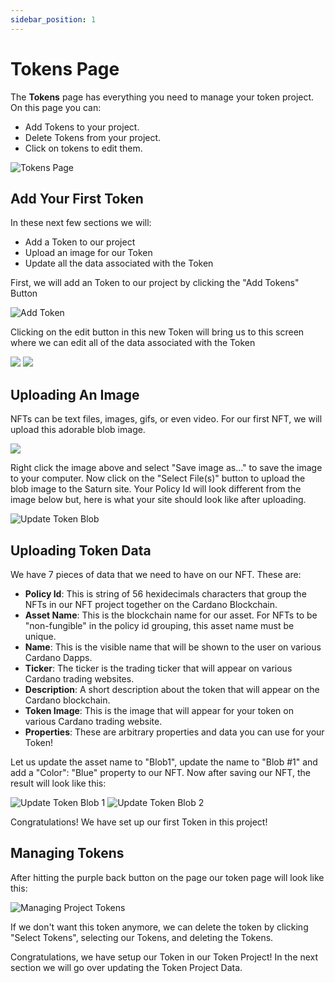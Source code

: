 ```yaml
---
sidebar_position: 1
---
```


# Tokens Page

The **Tokens** page has everything you need to manage your token project. On this page you can:

-   Add Tokens to your project.
-   Delete Tokens from your project.
-   Click on tokens to edit them.

![Tokens Page](/img/token-projects/create-token-project/tokens-page/tokens-page.png)

## Add Your First Token

In these next few sections we will:

-   Add a Token to our project
-   Upload an image for our Token
-   Update all the data associated with the Token

First, we will add an Token to our project by clicking the "Add Tokens" Button

![Add Token](/img/token-projects/create-token-project/tokens-page/tokens-page-add-token.png)

Clicking on the edit button in this new Token will bring us to this screen where we can edit all of the data associated with the Token

<div class="flex justify-between mb-12">
  <img src="/img/token-projects/create-token-project/tokens-page/tokens-page-update-1.png" class="w-12/25" />
   <img src="/img/token-projects/create-token-project/tokens-page/tokens-page-update-2.png" class="w-12/25" />
</div>

## Uploading An Image

NFTs can be text files, images, gifs, or even video. For our first NFT, we will upload this adorable blob image.

<img src="/img/token-projects/create-token-project/tokens-page/token-blob.png" class="rounded-lg w-1/5" />

Right click the image above and select "Save image as..." to save the image to your computer. Now click on the "Select File(s)" button to upload the blob image to the Saturn site. Your Policy Id will look different from the image below but, here is what your site should look like after uploading.

![Update Token Blob](/img/token-projects/create-token-project/tokens-page/tokens-page-update-3.png)

## Uploading Token Data

We have 7 pieces of data that we need to have on our NFT. These are:

-   **Policy Id**: This is string of 56 hexidecimals characters that group the NFTs in our NFT project together on the Cardano Blockchain.
-   **Asset Name**: This is the blockchain name for our asset. For NFTs to be "non-fungible" in the policy id grouping, this asset name must be unique.
-   **Name**: This is the visible name that will be shown to the user on various Cardano Dapps.
-   **Ticker**: The ticker is the trading ticker that will appear on various Cardano trading websites.
-   **Description**: A short description about the token that will appear on the Cardano blockchain.
-   **Token Image**: This is the image that will appear for your token on various Cardano trading website.
-   **Properties**: These are arbitrary properties and data you can use for your Token!

Let us update the asset name to "Blob1", update the name to "Blob #1" and add a "Color": "Blue" property to our NFT. Now after saving our NFT, the result will look like this:

![Update Token Blob 1](/img/token-projects/create-token-project/tokens-page/tokens-page-update-3.png)
![Update Token Blob 2](/img/token-projects/create-token-project/tokens-page/tokens-page-update-4.png)

Congratulations! We have set up our first Token in this project!

## Managing Tokens

After hitting the purple back button on the page our token page will look like this:

![Managing Project Tokens](/img/token-projects/create-token-project/tokens-page/token-project-page-complete.png)

If we don't want this token anymore, we can delete the token by clicking "Select Tokens", selecting our Tokens, and deleting the Tokens.

Congratulations, we have setup our Token in our Token Project! In the next section we will go over updating the Token Project Data.
